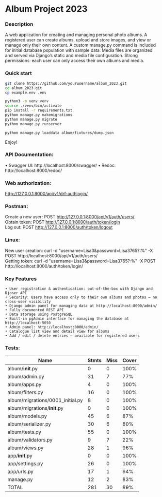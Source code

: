 # Album Project 2023

### Description
A web application for creating and managing personal photo albums. A registered user can create albums, upload and store images, and view or manage only their own content. A custom manage.py command is included for initial database population with sample data. Media files are organized and served via Django’s static and media file configuration. Strong permissions: each user can only access their own albums and media.

### Quick start
```bash
git clone https://github.com/yourusername/album_2023.git
cd album_2023.git
cp example.env .env

python3 -m venv venv  
source ./venv/bin/activate  
pip install -r requirements.txt  
python manage.py makemigrations  
python manage.py migrate  
python manage.py runserver  

python manage.py loaddata album/fixtures/dump.json 
```
Enjoy!

### API Documentation:  
• Swagger UI: http://localhost:8000/swagger/
• Redoc: http://localhost:8000/redoc/
 
### Web authorization:  
http://127.0.0.1:8000/api/v1/drf-authlogin/  
  
### Postman:  
Create a new user: POST http://127.0.0.1:8000/api/v1/auth/users/  
Obtain token: POST http://127.0.0.1:8000/auth/token/login  
Log out: POST http://127.0.0.1:8000/auth/token/logout  

### Linux:  
New user creation: curl -d "username=Lisa3&password=Lisa3765?:%" -X POST http://localhost:8000/api/v1/auth/users/  
Getting token: curl -d "username=Lisa3&password=Lisa3765?:%" -X POST http://localhost:8000/auth/token/login/

### Key Features
    • User registration & authentication: out-of-the-box with Django and Djoser API
    • Security: Users have access only to their own albums and photos — no cross-user visibility
    • Django admin panel for managing data at http://localhost:8000/admin/
    • Fully documented REST API
    • Data storage using PostgreSQL
    • Built-in pgAdmin interface for managing the database at http://localhost:5050
    • Admin panel: http://localhost:8000/admin/
    • Catalogue list view and detail view for albums
    • Add / edit / delete entries — available for registered users
 
### Tests:
|Name                                 |Stmts|Miss| Cover
|-------------------------------------|-----|----|-----
|album/__init__.py                    |  0  |  0 | 100%
|album/admin.py                       | 31  |  7 |  77%
|album/apps.py                        |  4  |  0 | 100%
|album/filters.py                     | 16  |  0 | 100%
|album/migrations/0001_initial.py     |  8  |  0 | 100%
|album/migrations/__init__.py         |  0  |  0 | 100%
|album/models.py                      | 45  |  6 |  87%
|album/serializer.py                  | 30  |  6 |  80%
|album/tests.py                       | 55  |  0 | 100%
|album/validators.py                  |  9  |  7 |  22%
|album/views.py                       | 28  |  1 |  96%
|app/__init__.py                      |  0  |  0 | 100%
|app/settings.py                      | 26  |  0 | 100%
|app/urls.py                          | 17  |  1 |  94%
|manage.py                            | 12  |  2 |  83%
| TOTAL                               | 281 | 30 |  89%
